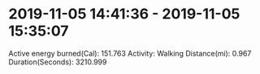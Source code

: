 # 2019-11-05 14:41:36 - 2019-11-05 15:35:07

Active energy burned(Cal): 151.763
Activity: Walking
Distance(mi): 0.967
Duration(Seconds): 3210.999
